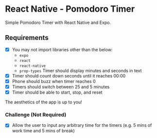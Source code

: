 # React Native - Pomodoro Timer
Simple Pomodoro Timer with React Native and Expo.

## Requirements

- [x] You may not import libraries other than the below:
  - `expo`
  - `react`
  - `react-native`
  - `prop-types`
 Timer should display minutes and seconds in text
- [x] Timer should count down seconds until it reaches 00:00
- [x] Phone should buzz when timer reaches 0
- [x] Timers should switch between 25 and 5 minutes
- [x] Timer should be able to start, stop, and reset

The aesthetics of the app is up to you!

### Challenge (Not Required)
- [x] Allow the user to input any arbitrary time for the timers (e.g. 5 mins of work time and 5 mins of break)
